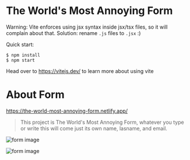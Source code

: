 # The World's Most Annoying Form

Warning: Vite enforces using jsx syntax inside jsx/tsx files, so it will complain about that. Solution: rename `.js` files to `.jsx` :)

Quick start:

```
$ npm install
$ npm start
````

Head over to https://vitejs.dev/ to learn more about using vite


# About Form

https://the-world-most-annoying-form.netlify.app/

> This project is The World's Most Annoying Form, whatever you type or write this will come just its own name, lasname, and email.

![form image](./images/image.png)

![form image](./images/image-1.png)